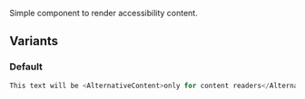 Simple component to render accessibility content.

## Variants

### Default

```jsx
This text will be <AlternativeContent>only for content readers</AlternativeContent>.
```
